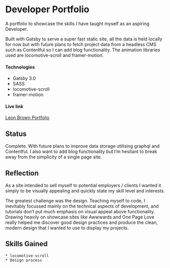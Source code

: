 # Developer Portfolio

A portfolio to showcase the skills I have taught myself as an aspiring Developer.

Built with Gatsby to serve a super fast static site, all the data is held locally for now but with future plans to fetch project data from a headless CMS such as Contentful so I can add blog functionality. The animation libraries used are locomotive-scroll and framer-motion.

#### Technologies

- Gatsby 3.0
- SASS
- locomotive-scroll
- framer-motion

#### Live link

[Leon Brown Portfolio](https://leonbrown.dev)

## Status

Complete. With future plans to improve data storage utilising graphql and Contentful. I also want to add blog functionality but I’m hesitant to break away from the simplicity of a single page site.

## Reflection

As a site intended to sell myself to potential employers / clients I wanted it simply to be visually appealing and quickly state my skill level and interests.

The greatest challenge was the design. Teaching myself to code, I inevitably focussed mainly on the technical 
aspects of development, and tutorials don’t put much emphasis on visual appeal above functionality. Drawing heavily 
on showcase sites like Awwwards and One Page Love really helped me discover good design practices and produce the 
clean, modern 
design that I wanted to use to display my projects.

## Skills Gained

    * locomotive-scroll
    * Design process

